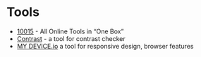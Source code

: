 # Tools

- [10015](https://10015.io/) - All Online Tools in “One Box”
- [Contrast](https://usecontrast.com/) - a tool for contrast checker
- [MY DEVICE.io](https://www.mydevice.io/) a tool for responsive design, browser features

